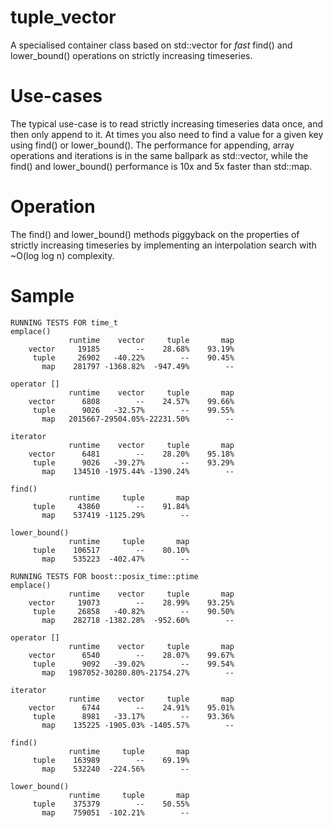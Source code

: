 # tuple_vector

A specialised container class based on std::vector for *fast* find() and lower_bound()
operations on strictly increasing timeseries.

# Use-cases

The typical use-case is to read strictly increasing timeseries data once, and then
only append to it. At times you also need to find a value for a given key using find()
or lower_bound().
The performance for appending, array operations and iterations is in the same ballpark as
std::vector, while the find() and lower_bound() performance is 10x and 5x faster than std::map.

# Operation

The find() and lower_bound() methods piggyback on the properties of strictly increasing
timeseries by implementing an interpolation search with ~O(log log n) complexity.

# Sample

    RUNNING TESTS FOR time_t
    emplace()
                 runtime    vector     tuple       map
        vector     19185        --    28.68%    93.19%
         tuple     26902   -40.22%        --    90.45%
           map    281797 -1368.82%  -947.49%        --

    operator []
                 runtime    vector     tuple       map
        vector      6808        --    24.57%    99.66%
         tuple      9026   -32.57%        --    99.55%
           map   2015667-29504.05%-22231.50%        --

    iterator
                 runtime    vector     tuple       map
        vector      6481        --    28.20%    95.18%
         tuple      9026   -39.27%        --    93.29%
           map    134510 -1975.44% -1390.24%        --

    find()
                 runtime     tuple       map
         tuple     43860        --    91.84%
           map    537419 -1125.29%        --

    lower_bound()
                 runtime     tuple       map
         tuple    106517        --    80.10%
           map    535223  -402.47%        --

    RUNNING TESTS FOR boost::posix_time::ptime
    emplace()
                 runtime    vector     tuple       map
        vector     19073        --    28.99%    93.25%
         tuple     26858   -40.82%        --    90.50%
           map    282718 -1382.28%  -952.60%        --

    operator []
                 runtime    vector     tuple       map
        vector      6540        --    28.07%    99.67%
         tuple      9092   -39.02%        --    99.54%
           map   1987052-30280.80%-21754.27%        --

    iterator
                 runtime    vector     tuple       map
        vector      6744        --    24.91%    95.01%
         tuple      8981   -33.17%        --    93.36%
           map    135225 -1905.03% -1405.57%        --

    find()
                 runtime     tuple       map
         tuple    163989        --    69.19%
           map    532240  -224.56%        --

    lower_bound()
                 runtime     tuple       map
         tuple    375379        --    50.55%
           map    759051  -102.21%        --

